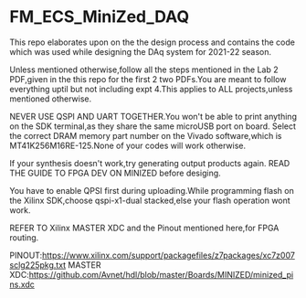 # FM_ECS_MiniZed_DAQ
This repo elaborates upon on the the design process and contains the code which was used while designing the DAq system for 2021-22 season. 

Unless mentioned otherwise,follow all the steps mentioned in the Lab 2 PDF,given in the this repo for the first 2 two PDFs.You are meant to follow everything uptil but not including expt 4.This applies to ALL projects,unless mentioned otherwise.

NEVER USE QSPI AND UART TOGETHER.You won't be able to print anything on the SDK terminal,as they share the same microUSB port on board.
Select the correct DRAM memory part number on the Vivado software,which is MT41K256M16RE-125.None of your codes will work otherwise.

If your synthesis doesn't work,try generating output products again.
READ THE GUIDE TO FPGA DEV ON MINIZED before desiging.

You have to enable QPSI first during uploading.While programming flash on the Xilinx SDK,choose qspi-x1-dual stacked,else your flash operation wont work.

REFER TO Xilinx MASTER XDC and the Pinout mentioned here,for FPGA routing.

PINOUT:https://www.xilinx.com/support/packagefiles/z7packages/xc7z007sclg225pkg.txt
MASTER XDC:https://github.com/Avnet/hdl/blob/master/Boards/MINIZED/minized_pins.xdc
